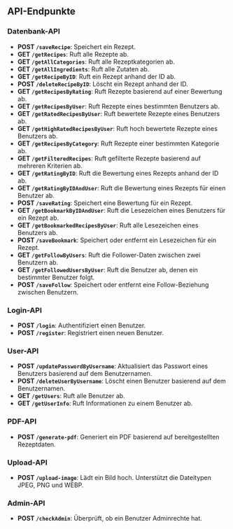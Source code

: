 ## API-Endpunkte

### Datenbank-API
- **POST `/saveRecipe`**: Speichert ein Rezept.
- **GET `/getRecipes`**: Ruft alle Rezepte ab.
- **GET `/getAllCategories`**: Ruft alle Rezeptkategorien ab.
- **GET `/getAllIngredients`**: Ruft alle Zutaten ab.
- **GET `/getRecipeByID`**: Ruft ein Rezept anhand der ID ab.
- **POST `/deleteRecipeByID`**: Löscht ein Rezept anhand der ID.
- **GET `/getRecipesByRating`**: Ruft Rezepte basierend auf einer Bewertung ab.
- **GET `/getRecipesByUser`**: Ruft Rezepte eines bestimmten Benutzers ab.
- **GET `/getRatedRecipesByUser`**: Ruft bewertete Rezepte eines Benutzers ab.
- **GET `/getHighRatedRecipesByUser`**: Ruft hoch bewertete Rezepte eines Benutzers ab.
- **GET `/getRecipesByCategory`**: Ruft Rezepte einer bestimmten Kategorie ab.
- **GET `/getFilteredRecipes`**: Ruft gefilterte Rezepte basierend auf mehreren Kriterien ab.
- **GET `/getRatingByID`**: Ruft die Bewertung eines Rezepts anhand der ID ab.
- **GET `/getRatingByIDAndUser`**: Ruft die Bewertung eines Rezepts für einen Benutzer ab.
- **POST `/saveRating`**: Speichert eine Bewertung für ein Rezept.
- **GET `/getBookmarkByIDAndUser`**: Ruft die Lesezeichen eines Benutzers für ein Rezept ab.
- **GET `/getBookmarkedRecipesByUser`**: Ruft alle Lesezeichen eines Benutzers ab.
- **POST `/saveBookmark`**: Speichert oder entfernt ein Lesezeichen für ein Rezept.
- **GET `/getFollowByUsers`**: Ruft die Follower-Daten zwischen zwei Benutzern ab.
- **GET `/getFollowedUsersByUser`**: Ruft die Benutzer ab, denen ein bestimmter Benutzer folgt.
- **POST `/saveFollow`**: Speichert oder entfernt eine Follow-Beziehung zwischen Benutzern.

### Login-API
- **POST `/login`**: Authentifiziert einen Benutzer.
- **POST `/register`**: Registriert einen neuen Benutzer.

### User-API
- **POST `/updatePasswordByUsername`**: Aktualisiert das Passwort eines Benutzers basierend auf dem Benutzernamen.
- **POST `/deleteUserByUsername`**: Löscht einen Benutzer basierend auf dem Benutzernamen.
- **GET `/getUsers`**: Ruft alle Benutzer ab.
- **GET `/getUserInfo`**: Ruft Informationen zu einem Benutzer ab.

### PDF-API
- **POST `/generate-pdf`**: Generiert ein PDF basierend auf bereitgestellten Rezeptdaten.

### Upload-API
- **POST `/upload-image`**: Lädt ein Bild hoch. Unterstützt die Dateitypen JPEG, PNG und WEBP.

### Admin-API
- **POST `/checkAdmin`**: Überprüft, ob ein Benutzer Adminrechte hat.
